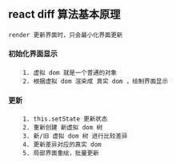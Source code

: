 ## react diff 算法基本原理
    render 更新界面时，只会最小化界面更新

#### 初始化界面显示
``` 
    1. 虚拟 dom 就是一个普通的对象
    2. 根据虚拟 dom 渲染成 真实 dom ，绘制界面显示
```

#### 更新
``` 
    1. this.setState 更新状态
    2. 重新创建 新虚拟 dom 树
    3. 新/旧 虚拟 dom 树 进行比较差异
    4. 更新差异对应的真实 dom
    5. 局部界面重绘，批量更新
```
